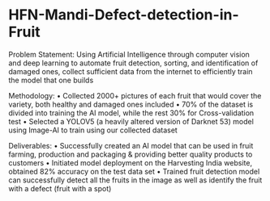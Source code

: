 # HFN-Mandi-Defect-detection-in-Fruit
  Problem Statement:
  Using Artificial Intelligence through computer vision and deep learning to automate fruit detection, sorting, and identification of 
  damaged ones, collect sufficient data from the internet to efficiently train the model that one builds
  
  Methodology:
•	Collected 2000+ pictures of each fruit that would cover the variety, both healthy and damaged ones included
•	70% of the dataset is divided into training the AI model, while the rest 30% for Cross-validation test
•	Selected a YOLOV5 (a heavily altered version of Darknet 53) model using Image-AI to train using our collected dataset  


  Deliverables:
•	Successfully created an AI model that can be used in fruit farming, production and packaging & providing better quality products to customers
•	Initiated model deployment on the Harvesting India website, obtained 82% accuracy on the test data set
•	Trained fruit detection model can successfully detect all the fruits in the image as well as identify the fruit with a defect (fruit with a spot)
